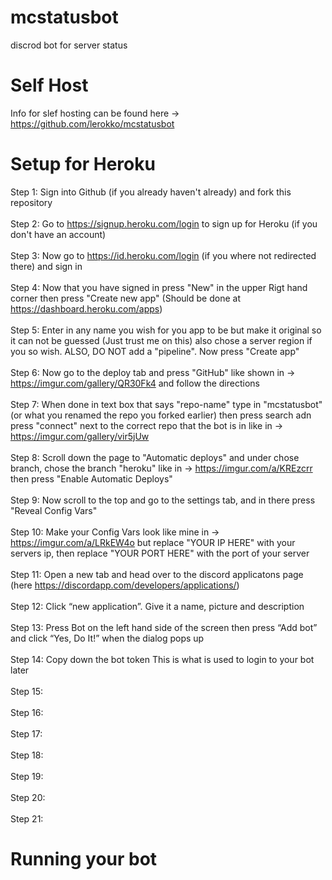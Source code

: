 # mcstatusbot
discrod bot for server status<br/>

# Self Host
Info for slef hosting can be found here -> https://github.com/lerokko/mcstatusbot<br/>

# Setup for Heroku

Step 1: Sign into Github (if you already haven't already) and fork this repository<br/>
<br/>
Step 2: Go to https://signup.heroku.com/login to sign up for Heroku (if you don't have an account)<br/>
<br/>
Step 3: Now go to https://id.heroku.com/login (if you where not redirected there)  and sign in<br/>
<br/>
Step 4: Now that you have signed in press "New" in the upper Rigt hand corner then press "Create new app" (Should be done at https://dashboard.heroku.com/apps)<br/>
<br/>
Step 5: Enter in any name you wish for you app to be but make it original so it can not be guessed (Just trust me on this) also chose a server region if you so wish. ALSO, DO NOT add a "pipeline". Now press "Create app"<br/>
<br/>
Step 6: Now go to the deploy tab and press "GitHub" like shown in -> https://imgur.com/gallery/QR30Fk4 and follow the directions<br/>
<br/>
Step 7: When done in text box that says "repo-name" type in "mcstatusbot" (or what you renamed the repo you forked earlier) then press search adn press "connect" next to the correct repo that the bot is in like in -> https://imgur.com/gallery/vir5jUw<br/>
<br/>
Step 8: Scroll down the page to "Automatic deploys" and under chose branch, chose the branch "heroku" like in -> 
https://imgur.com/a/KREzcrr then press "Enable Automatic Deploys"<br/>
<br/>
Step 9: Now scroll to the top and go to the settings tab, and in there press "Reveal Config Vars"<br/>
<br/>
Step 10: Make your Config Vars look like mine in -> https://imgur.com/a/LRkEW4o but replace "YOUR IP HERE" with your servers ip, then replace "YOUR PORT HERE" with the port of your server<br/>
<br/>
Step 11: Open a new tab and head over to the discord applicatons page (here https://discordapp.com/developers/applications/)<br/>
<br/>
Step 12: Click “new application”. Give it a name, picture and description<br/>
<br/>
Step 13: Press Bot on the left hand side of the screen then press “Add bot” and click “Yes, Do It!” when the dialog pops up<br/>
<br/>
Step 14: Copy down the bot token This is what is used to login to your bot later<br/>
<br/>
Step 15: <br/>
<br/>
Step 16: <br/>
<br/>
Step 17: <br/>
<br/>
Step 18: <br/>
<br/>
Step 19: <br/>
<br/>
Step 20: <br/>
<br/>
Step 21: <br/>

# Running your bot
